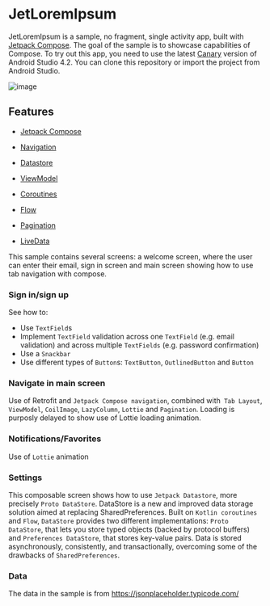 # JetLoremIpsum

JetLoremIpsum is a sample, no fragment, single activity app, built with
[Jetpack Compose](https://developer.android.com/jetpack/compose). The goal of the sample is to
showcase capabilities of Compose.
To try out this app, you need to use the latest [Canary](https://developer.android.com/studio/preview?gclid=Cj0KCQjwp86EBhD7ARIsAFkgakh1tFGhNOW5ZJkXK5LOieuyxYEZ6Vaw93sp5kN8bQGkTA1BLRQbn8saAlcBEALw_wcB&gclsrc=aw.ds
) version of Android Studio 4.2.
You can clone this repository or import the
project from Android Studio.

![image](https://user-images.githubusercontent.com/48402104/117341404-593c6f80-aea2-11eb-8101-dac099def526.png)

## Features

- [Jetpack Compose](https://developer.android.com/jetpack/compose/documentation)

- [Navigation](https://developer.android.com/jetpack/compose/navigation)

- [Datastore](https://developer.android.com/topic/libraries/architecture/datastore)

- [ViewModel](https://developer.android.com/topic/libraries/architecture/viewmodel)

- [Coroutines](https://developer.android.com/kotlin/coroutines)

- [Flow](https://developer.android.com/kotlin/flow)

- [Pagination](https://developer.android.com/jetpack/androidx/releases/paging)

- [LiveData](https://developer.android.com/topic/libraries/architecture/livedata)


This sample contains several screens: a welcome screen, where the user can enter their email, sign in screen and main screen showing how to use tab navigation with compose. 

### Sign in/sign up

See how to:

* Use `TextField`s
* Implement `TextField` validation across one `TextField` (e.g. email validation) and across multiple `TextFields` (e.g. password confirmation)
* Use a `Snackbar`
* Use different types of `Button`s: `TextButton`, `OutlinedButton` and `Button`

### Navigate in main screen

Use of Retrofit and `Jetpack Compose navigation`, combined with` Tab Layout`, `ViewModel`, `CoilImage`, `LazyColumn`, `Lottie` and `Pagination`.
Loading is purposly delayed to show use of Lottie loading animation.

### Notifications/Favorites

Use of `Lottie` animation 

### Settings

This composable screen shows how to use `Jetpack Datastore`, more precisely `Proto DataStore`.
DataStore is a new and improved data storage solution aimed at replacing SharedPreferences. Built on `Kotlin coroutines` and `Flow`, `DataStore` provides two different implementations: `Proto DataStore`, that lets you store typed objects (backed by protocol buffers) and `Preferences DataStore`, that stores key-value pairs. Data is stored asynchronously, consistently, and transactionally, overcoming some of the drawbacks of `SharedPreferences`.

### Data

The data in the sample is from 
https://jsonplaceholder.typicode.com/



